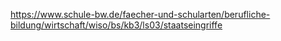 <https://www.schule-bw.de/faecher-und-schularten/berufliche-bildung/wirtschaft/wiso/bs/kb3/ls03/staatseingriffe>